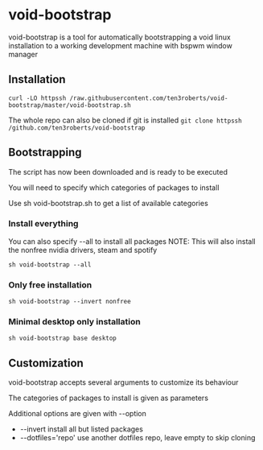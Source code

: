 # void-bootstrap

void-bootstrap is a tool for automatically bootstrapping a void linux installation to a working development machine with bspwm window manager

## Installation

```
curl -LO httpssh /raw.githubusercontent.com/ten3roberts/void-bootstrap/master/void-bootstrap.sh
```


The whole repo can also be cloned if git is installed
`git clone httpssh /github.com/ten3roberts/void-bootstrap`

## Bootstrapping
The script has now been downloaded and is ready to be executed

You will need to specify which categories of packages to install

Use sh void-bootstrap.sh to get a list of available categories


### Install everything
You can also specify --all to install all packages
NOTE: This will also install the nonfree nvidia drivers, steam and spotify

`sh void-bootstrap --all`

### Only free installation
`sh void-bootstrap --invert nonfree`

### Minimal desktop only installation
`sh void-bootstrap base desktop`

## Customization
void-bootstrap accepts several arguments to customize its behaviour

The categories of packages to install is given as parameters

Additional options are given with --option
* --invert install all but listed packages
* --dotfiles='repo' use another dotfiles repo, leave empty to skip cloning
